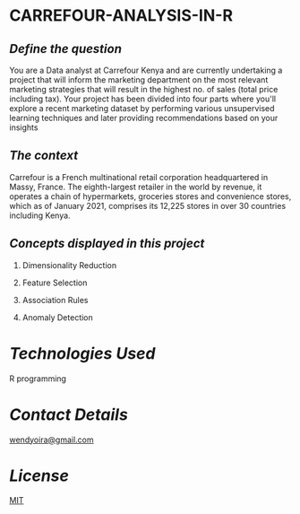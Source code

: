 # CARREFOUR-ANALYSIS-IN-R


## *Define the question*

You are a Data analyst at Carrefour Kenya and are currently undertaking a project that will inform the marketing department on the most relevant marketing strategies that will result in the highest no. of sales (total price including tax). Your project has been divided into four parts where you'll explore a recent marketing dataset by performing various unsupervised learning techniques and later providing recommendations based on your insights


## *The context*

Carrefour  is a French multinational retail corporation headquartered in Massy, France. The eighth-largest retailer in the world by revenue, it operates a chain of hypermarkets, groceries stores and convenience stores, which as of January 2021, comprises its 12,225 stores in over 30 countries including Kenya.

## *Concepts displayed in this project*

1.  Dimensionality Reduction 

2.  Feature Selection

3.  Association Rules

4.  Anomaly Detection

# *Technologies Used*

R programming

# *Contact Details*

wendyoira@gmail.com

# *License*
[MIT](https://choosealicense.com/licenses/mit/)

